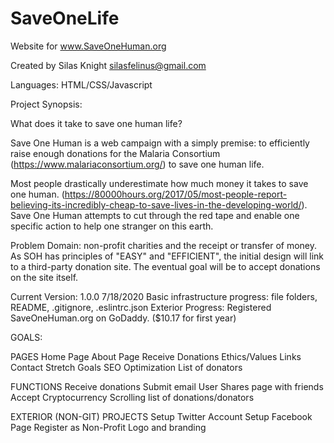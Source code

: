 # SaveOneLife
Website for www.SaveOneHuman.org

Created by Silas Knight
silasfelinus@gmail.com

Languages: HTML/CSS/Javascript

Project Synopsis:

What does it take to save one human life?

Save One Human is a web campaign with a simply premise: to efficiently raise enough donations for the Malaria Consortium (https://www.malariaconsortium.org/) to save one human life.

Most people drastically underestimate how much money it takes to save one human. (https://80000hours.org/2017/05/most-people-report-believing-its-incredibly-cheap-to-save-lives-in-the-developing-world/). Save One Human attempts to cut through the red tape and enable one specific action to help one stranger on this earth.

Problem Domain: non-profit charities and the receipt or transfer of money. As SOH has principles of "EASY" and "EFFICIENT", the initial design will link to a third-party donation site. The eventual goal will be to accept donations on the site itself.

Current Version: 1.0.0 7/18/2020
Basic infrastructure progress: file folders, README, .gitignore, .eslintrc.json
Exterior Progress: Registered SaveOneHuman.org on GoDaddy. ($10.17 for first year)


GOALS:

PAGES
Home Page
About Page
Receive Donations
Ethics/Values
Links
Contact
Stretch Goals
SEO Optimization
List of donators


FUNCTIONS
Receive donations
Submit email
User Shares page with friends
Accept Cryptocurrency
Scrolling list of donations/donators

EXTERIOR (NON-GIT) PROJECTS
Setup Twitter Account
Setup Facebook Page
Register as Non-Profit
Logo and branding

